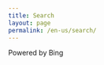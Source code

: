 ```yaml
---
title: Search
layout: page
permalink: /en-us/search/
---
```


<div id="search-progress" class="loading-animation progress-bar">
    <div class="progress-circle"></div>
    <div class="progress-circle"></div>
    <div class="progress-circle"></div>
    <div class="progress-circle"></div>
    <div class="progress-circle"></div>
</div> 
<div id="search-results"></div>
<div id="results-by-bing">Powered by Bing</div>

